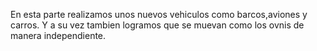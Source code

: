 En esta parte realizamos unos nuevos vehiculos como barcos,aviones y carros. Y a su vez tambien logramos que se muevan como los ovnis de manera independiente.

